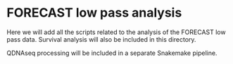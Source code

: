 # FORECAST low pass analysis

Here we will add all the scripts related to the analysis of the FORECAST low pass data. Survival analysis will also be included in this directory.

QDNAseq processing will be included in a separate Snakemake pipeline.